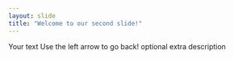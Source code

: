 ```yaml
---
layout: slide
title: "Welcome to our second slide!"
---
```

Your text
Use the left arrow to go back!
optional extra description
